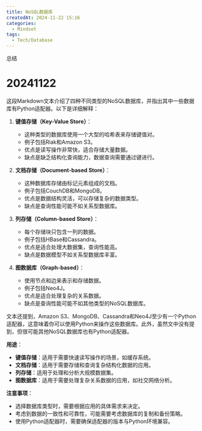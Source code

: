 ```yaml
---
title: NoSQL数据库
createdAt: 2024-11-22 15:16
categories:
  - Mindset
tags:
  - Tech/Database
---
```


总结

<!--more-->
# 20241122
这段Markdown文本介绍了四种不同类型的NoSQL数据库，并指出其中一些数据库有Python适配器。以下是详细解释：

1. **键值存储（Key-Value Store）**：
   - 这种类型的数据库使用一个大型的哈希表来存储键值对。
   - 例子包括Riak和Amazon S3。
   - 优点是读写操作非常快，适合存储大量数据。
   - 缺点是缺乏结构化查询能力，数据查询需要通过键进行。

2. **文档存储（Document-based Store）**：
   - 这种数据库存储由标记元素组成的文档。
   - 例子包括CouchDB和MongoDB。
   - 优点是数据结构灵活，可以存储复杂的数据类型。
   - 缺点是查询性能可能不如关系型数据库。

3. **列存储（Column-based Store）**：
   - 每个存储块只包含一列的数据。
   - 例子包括HBase和Cassandra。
   - 优点是适合处理大数据集，查询性能高。
   - 缺点是数据模型不如关系型数据库丰富。

4. **图数据库（Graph-based）**：
   - 使用节点和边来表示和存储数据。
   - 例子包括Neo4J。
   - 优点是适合处理复杂的关系数据。
   - 缺点是查询性能可能不如其他类型的NoSQL数据库。

文本还提到，Amazon S3、MongoDB、Cassandra和Neo4J至少有一个Python适配器，这意味着你可以使用Python来操作这些数据库。此外，虽然文中没有提到，但很可能其他NoSQL数据库也有Python适配器。

**用途**：
- **键值存储**：适用于需要快速读写操作的场景，如缓存系统。
- **文档存储**：适用于需要存储和查询复杂结构化数据的应用。
- **列存储**：适用于处理和分析大规模数据集。
- **图数据库**：适用于需要处理复杂关系数据的应用，如社交网络分析。

**注意事项**：
- 选择数据库类型时，需要根据应用的具体需求来决定。
- 考虑到数据的一致性和可靠性，可能需要考虑数据库的复制和备份策略。
- 使用Python适配器时，需要确保适配器的版本与Python环境兼容。